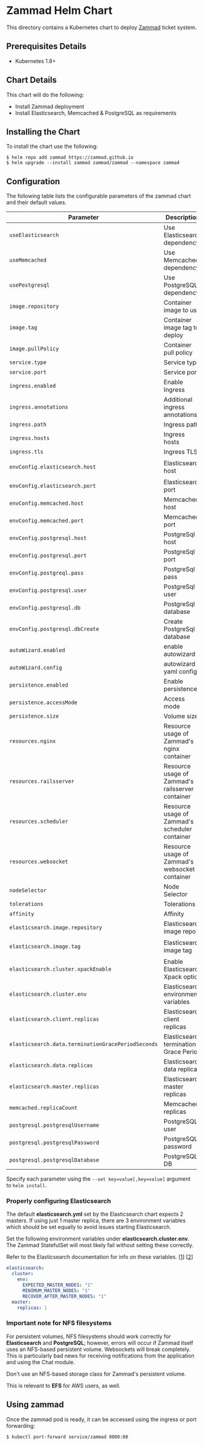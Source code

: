 # Zammad Helm Chart

This directory contains a Kubernetes chart to deploy [Zammad](https://zammad.org/) ticket system.

## Prerequisites Details

-   Kubernetes 1.8+

## Chart Details

This chart will do the following:

-   Install Zammad deployment
-   Install Elasticsearch, Memcached & PostgreSQL as requirements

## Installing the Chart

To install the chart use the following:

```console
$ helm repo add zammad https://zammad.github.io
$ helm upgrade --install zammad zammad/zammad --namespace zammad
```

## Configuration

The following table lists the configurable parameters of the zammad chart and their default values.

| Parameter                                          | Description                                      | Default                         |
| -------------------------------------------------- | ------------------------------------------------ | ------------------------------- |
| `useElasticsearch`                                 | Use Elasticsearch dependency                     | `true`                          |
| `useMemcached`                                     | Use Memcached dependency                         | `true`                          |
| `usePostgresql`                                    | Use PostgreSQL dependency                        | `true`                          |
| `image.repository`                                 | Container image to use                           | `zammad/zammad-docker-compose`  |
| `image.tag`                                        | Container image tag to deploy                    | `2.8.0-26`                      |
| `image.pullPolicy`                                 | Container pull policy                            | `IfNotPresent`                  |
| `service.type`                                     | Service type                                     | `ClusterIP`                     |
| `service.port`                                     | Service port                                     | `80`                            |
| `ingress.enabled`                                  | Enable Ingress                                   | `false`                         |
| `ingress.annotations`                              | Additional ingress annotations                   | ``                              |
| `ingress.path`                                     | Ingress path                                     | ``                              |
| `ingress.hosts`                                    | Ingress hosts                                    | ``                              |
| `ingress.tls`                                      | Ingress TLS                                      | `[]`                            |
| `envConfig.elasticsearch.host`                     | Elasticsearch host                               | `zammad-elasticsearch-client`   |
| `envConfig.elasticsearch.port`                     | Elasticsearch port                               | `9200`                          |
| `envConfig.memcached.host`                         | Memcached host                                   | `zammad-memcached`              |
| `envConfig.memcached.port`                         | Memcached port                                   | `11211`                         |
| `envConfig.postgresql.host`                        | PostgreSql host                                  | `zammad-postgresql`             |
| `envConfig.postgresql.port`                        | PostgreSql port                                  | `5432`                          |
| `envConfig.postgreql.pass`                         | PostgreSql pass                                  | ``                              |
| `envConfig.postgresql.user`                        | PostgreSql user                                  | `zammad`                        |
| `envConfig.postgresql.db`                          | PostgreSql database                              | `zammad_production`             |
| `envConfig.postgresql.dbCreate`                    | Create PostgreSql database                       | `false`                         |
| `autoWizard.enabled`                               | enable autowizard                                | `false`                         |
| `autoWizard.config`                                | autowizard yaml config                           | `""`                            |
| `persistence.enabled`                              | Enable persistence                               | `true`                          |
| `persistence.accessMode`                           | Access mode                                      | `ReadWriteOnce`                 |
| `persistence.size`                                 | Volume size                                      | `15Gi`                          |
| `resources.nginx`                                  | Resource usage of Zammad's nginx container       | `{}`                            |
| `resources.railsserver`                            | Resource usage of Zammad's railsserver container | `{}`                            |
| `resources.scheduler`                              | Resource usage of Zammad's scheduler container   | `{}`                            |
| `resources.websocket`                              | Resource usage of Zammad's websocket container   | `{}`                            |
| `nodeSelector`                                     | Node Selector                                    | `{}`                            |
| `tolerations`                                      | Tolerations                                      | `[]`                            |
| `affinity`                                         | Affinity                                         | `{}`                            |
| `elasticsearch.image.repository`                   | Elasticsearch image repo                         | `zammad/zammad-docker-compose`  |
| `elasticsearch.image.tag`                          | Elasticsearch image tag                          | `zammad-elasticsearch-2.8.0-26` |
| `elasticsearch.cluster.xpackEnable`                | Enable Elasticsearch Xpack option                | `false`                         |
| `elasticsearch.cluster.env`                        | Elasticsearch environment variables              | ``                              |
| `elasticsearch.client.replicas`                    | Elasticsearch client replicas                    | `1`                             |
| `elasticsearch.data.terminationGracePeriodSeconds` | Elasticsearch termination Grace Period           | `60`                            |
| `elasticsearch.data.replicas`                      | Elasticsearch data replicas                      | `1`                             |
| `elasticsearch.master.replicas`                    | Elasticsearch master replicas                    | `1`                             |
| `memcached.replicaCount`                           | Memcached replicas                               | `1`                             |
| `postgresql.postgresqlUsername`                    | PostgreSQL user                                  | `zammad`                        |
| `postgresql.postgresqlPassword`                    | PostgreSQL password                              | `zammad`                        |
| `postgresql.postgresqlDatabase`                    | PostgreSQL DB                                    | `zammad_production`             |

Specify each parameter using the `--set key=value[,key=value]` argument to `helm install`.

### Properly configuring Elasticsearch

The default **elasticsearch.yml** set by the Elasticsearch chart expects 2 masters.  If using just 1 master replica, there are 3 environment variables which should be set equally to avoid issues starting Elasticsearch.

Set the following environment variables under **elasticsearch.cluster.env**.  The Zammad StatefulSet will most likely fail without setting these correctly.

Refer to the Elasticsearch documentation for info on these variables.  \[[1](https://www.elastic.co/guide/en/elasticsearch/reference/5.6/modules-gateway.html)] \[[2](https://www.elastic.co/guide/en/elasticsearch/reference/5.6/modules-node.html#split-brain)]

```yaml
elasticsearch:
  cluster:
    env:
      EXPECTED_MASTER_NODES: "1"
      MINIMUM_MASTER_NODES: "1"
      RECOVER_AFTER_MASTER_NODES: "1"
  master:
    replicas: 1
```

### Important note for  NFS filesystems

For persistent volumes, NFS filesystems should work correctly for **Elasticsearch** and **PostgreSQL**; however, errors will occur if Zammad itself uses an NFS-based persistent volume.  Websockets will break completely.  This is particularly bad news for receiving notifications from the application and using the Chat module.

Don't use an NFS-based storage class for Zammad's persistent volume.

This is relevant to **EFS** for AWS users, as well.

## Using zammad

Once the zammad pod is ready, it can be accessed using the ingress or port forwarding:

```console
$ kubectl port-forward service/zammad 8080:80
```
